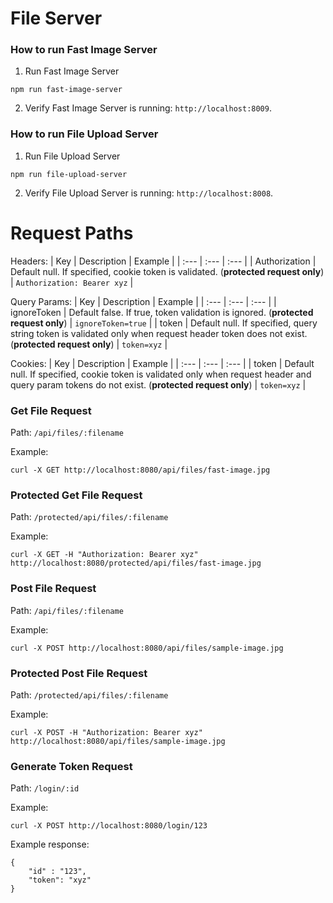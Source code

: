 # File Server

### How to run Fast Image Server
1. Run Fast Image Server
```
npm run fast-image-server
```
2. Verify Fast Image Server is running: `http://localhost:8009`.

### How to run File Upload Server
1. Run File Upload Server
```
npm run file-upload-server
```
2. Verify File Upload Server is running: `http://localhost:8008`.

# Request Paths
Headers:
| Key | Description | Example |
| :--- | :--- | :--- |
| Authorization | Default null. If specified, cookie token is validated. (**protected request only**) | `Authorization: Bearer xyz` |

Query Params:
| Key | Description | Example |
| :--- | :--- | :--- |
| ignoreToken | Default false. If true, token validation is ignored. (**protected request only**) | `ignoreToken=true` |
| token | Default null. If specified, query string token is validated only when request header token does not exist. (**protected request only**) | `token=xyz` |

Cookies:
| Key | Description | Example |
| :--- | :--- | :--- |
| token | Default null. If specified, cookie token is validated only when request header and query param tokens do not exist. (**protected request only**) | `token=xyz` |

### Get File Request
Path: `/api/files/:filename`

Example:
```
curl -X GET http://localhost:8080/api/files/fast-image.jpg
```

### Protected Get File Request
Path: `/protected/api/files/:filename`

Example:
```
curl -X GET -H "Authorization: Bearer xyz" http://localhost:8080/protected/api/files/fast-image.jpg
```

### Post File Request
Path: `/api/files/:filename`

Example:
```
curl -X POST http://localhost:8080/api/files/sample-image.jpg
```

### Protected Post File Request
Path: `/protected/api/files/:filename`

Example:
```
curl -X POST -H "Authorization: Bearer xyz" http://localhost:8080/api/files/sample-image.jpg
```

### Generate Token Request
Path: `/login/:id`

Example:
```
curl -X POST http://localhost:8080/login/123
```

Example response:
```
{
    "id" : "123",
    "token": "xyz"
}
```
